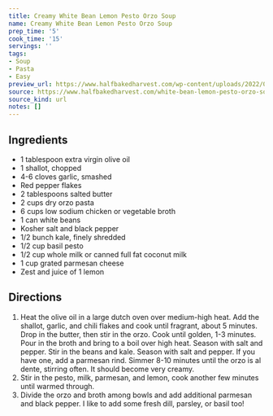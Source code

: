 ```yaml
---
title: Creamy White Bean Lemon Pesto Orzo Soup
name: Creamy White Bean Lemon Pesto Orzo Soup
prep_time: '5'
cook_time: '15'
servings: ''
tags:
- Soup
- Pasta
- Easy
preview_url: https://www.halfbakedharvest.com/wp-content/uploads/2022/02/Creamy-White-Bean-Lemon-Pesto-Orzo-Soup-5-1024x1536.jpg
source: https://www.halfbakedharvest.com/white-bean-lemon-pesto-orzo-soup/
source_kind: url
notes: []
---
```


## Ingredients
- 1 tablespoon extra virgin olive oil
- 1  shallot, chopped
- 4-6 cloves garlic, smashed
- Red pepper flakes
- 2 tablespoons salted butter
- 2 cups dry orzo pasta
- 6 cups low sodium chicken or vegetable broth
- 1 can white beans
- Kosher salt and black pepper
- 1/2 bunch kale, finely shredded
- 1/2 cup basil pesto
- 1/2 cup whole milk or canned full fat coconut milk
- 1 cup grated parmesan cheese
- Zest and juice of 1 lemon


## Directions
1. Heat the olive oil in a large dutch oven over medium-high heat. Add the shallot, garlic, and chili flakes and cook until fragrant, about 5 minutes. Drop in the butter, then stir in the orzo. Cook until golden, 1-3 minutes. Pour in the broth and bring to a boil over high heat. Season with salt and pepper. Stir in the beans and kale. Season with salt and pepper. If you have one, add a parmesan rind. Simmer 8-10 minutes until the orzo is al dente, stirring often. It should become very creamy.
2. Stir in the pesto, milk, parmesan, and lemon, cook another few minutes until warmed through.
3. Divide the orzo and broth among bowls and add additional parmesan and black pepper. I like to add some fresh dill, parsley, or basil too!

